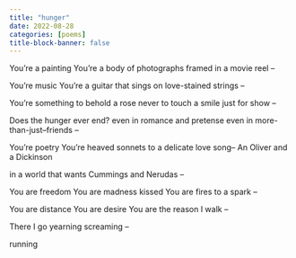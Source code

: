 ```yaml
---
title: "hunger"
date: 2022-08-28
categories: [poems]
title-block-banner: false
---
```

You’re a painting
You’re a body of photographs
framed in a movie reel –

You’re music
You’re a guitar that sings
on love-stained strings –

You’re something to behold
a rose never to touch
a smile just for show –

Does the hunger ever end?
even in romance and pretense
even in more-than-just–friends –

You’re poetry
You’re heaved sonnets to a delicate love song–
An Oliver and a Dickinson

in a world that wants
Cummings
and Nerudas –

You are freedom
You are madness kissed
You are fires to a spark –

You are distance
You are desire
You are the reason I walk –

There I go
yearning
screaming –

running
